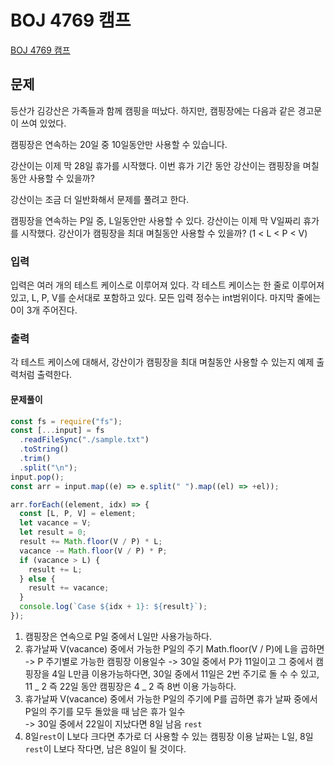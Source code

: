 # BOJ 4769 캠프

[BOJ 4769 캠프](https://www.acmicpc.net/problem/4796)

## 문제

등산가 김강산은 가족들과 함께 캠핑을 떠났다. 하지만, 캠핑장에는 다음과 같은 경고문이 쓰여 있었다.

캠핑장은 연속하는 20일 중 10일동안만 사용할 수 있습니다.

강산이는 이제 막 28일 휴가를 시작했다. 이번 휴가 기간 동안 강산이는 캠핑장을 며칠동안 사용할 수 있을까?

강산이는 조금 더 일반화해서 문제를 풀려고 한다.

캠핑장을 연속하는 P일 중, L일동안만 사용할 수 있다. 강산이는 이제 막 V일짜리 휴가를 시작했다. 강산이가 캠핑장을 최대 며칠동안 사용할 수 있을까? (1 < L < P < V)

### 입력

입력은 여러 개의 테스트 케이스로 이루어져 있다. 각 테스트 케이스는 한 줄로 이루어져 있고, L, P, V를 순서대로 포함하고 있다. 모든 입력 정수는 int범위이다. 마지막 줄에는 0이 3개 주어진다.

### 출력

각 테스트 케이스에 대해서, 강산이가 캠핑장을 최대 며칠동안 사용할 수 있는지 예제 출력처럼 출력한다.

#### 문제풀이

```js
const fs = require("fs");
const [...input] = fs
  .readFileSync("./sample.txt")
  .toString()
  .trim()
  .split("\n");
input.pop();
const arr = input.map((e) => e.split(" ").map((el) => +el));

arr.forEach((element, idx) => {
  const [L, P, V] = element;
  let vacance = V;
  let result = 0;
  result += Math.floor(V / P) * L;
  vacance -= Math.floor(V / P) * P;
  if (vacance > L) {
    result += L;
  } else {
    result += vacance;
  }
  console.log(`Case ${idx + 1}: ${result}`);
});
```

1. 캠핑장은 연속으로 P일 중에서 L일만 사용가능하다.
2. 휴가날짜 V(vacance) 중에서 가능한 P일의 주기 Math.floor(V / P)에 L을 곱하면 -> P 주기별로 가능한 캠핑장 이용일수
   -> 30일 중에서 P가 11일이고 그 중에서 캠핑장을 4일 L만큼 이용가능하다면, 30일 중에서 11일은 2번 주기로 돌 수 수 있고, 11 _ 2 즉 22일 동안 캠핑장은 4 _ 2 즉 8번 이용 가능하다.
3. 휴가날짜 V(vacance) 중에서 가능한 P일의 주기에 P를 곱하면 휴가 날짜 중에서 P일의 주기를 모두 돌았을 때 남은 휴가 일수  
   -> 30일 중에서 22일이 지났다면 8일 남음 `rest`
4. 8일`rest`이 L보다 크다면 추가로 더 사용할 수 있는 캠핑장 이용 날짜는 L일, 8일`rest`이 L보다 작다면, 남은 8일이 될 것이다.
